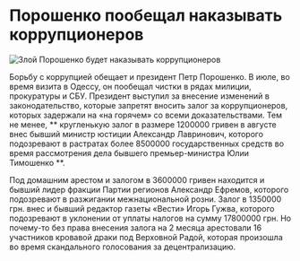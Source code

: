 Порошенко пообещал наказывать коррупционеров
====

![Злой Порошенко будет наказывать коррупционеров](http://thekievtimes.ua/wp-content/uploads/2014/09/%D0%BF%D0%BE%D1%80%D0%BE%D1%88%D0%B5%D0%BD%D0%BA%D0%BE7.jpg)

Борьбу с коррупцией обещает и президент Петр Порошенко. В июле, во время визита в Одессу, он пообещал чистки в рядах милиции, прокуратуры и СБУ. Президент выступил за внесение изменений в законодательство, которые запретят вносить залог за коррупционеров, которых задержали на «на горячем» со всеми доказательствами. Тем не менее, ** кругленькую залог в размере 1200000 гривен в августе внес бывший министр юстиции Александр Лавринович, которого подозревают в растратах более 8500000 государственных средств во время рассмотрения дела бывшего премьер-министра Юлии Тимошенко **.

Под домашним арестом и залогом в 3600000 гривен находится и бывший лидер фракции Партии регионов Александр Ефремов, которого подозревают в разжигании межнациональной розни. Залог в 1350000 грн. внес и бывший редактор газеты «Вести» Игорь Гужва, которого подозревают в уклонении от уплаты налогов на сумму 17800000 грн. Но почему-то без права внесения залога на 2 месяца арестовали 16 участников кровавой драки под Верховной Радой, которая произошла во время скандального голосования за децентрализацию.